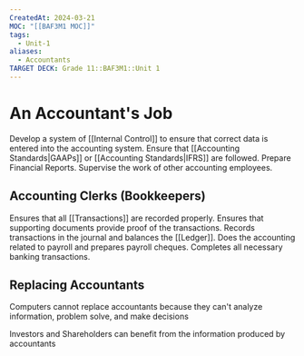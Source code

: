 ```yaml
---
CreatedAt: 2024-03-21
MOC: "[[BAF3M1 MOC]]"
tags:
  - Unit-1
aliases:
  - Accountants
TARGET DECK: Grade 11::BAF3M1::Unit 1
---
```


# An Accountant's  Job
Develop a system of [[Internal Control]] to ensure that correct data is entered into the accounting system.
Ensure that [[Accounting Standards|GAAPs]] or [[Accounting Standards|IFRS]] are followed.
Prepare Financial Reports.
Supervise the work of other accounting employees.
<!--ID: 1757893916410-->


## Accounting Clerks (Bookkeepers)
Ensures that all [[Transactions]] are recorded properly.
Ensures that supporting documents provide proof of the transactions.
Records transactions in the journal and balances the [[Ledger]].
Does the accounting related to payroll and prepares payroll cheques.
Completes all necessary banking transactions.
<!--ID: 1757893916412-->


## Replacing Accountants
Computers cannot replace accountants because they can't analyze information, problem solve, and make decisions
<!--ID: 1757893916414-->


Investors and Shareholders can benefit from the information produced by accountants
